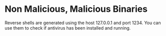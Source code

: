 # Non Malicious, Malicious Binaries
Reverse shells are generated using the host 127.0.0.1 and port 1234.
You can use them to check if antivirus has been installed and running.
